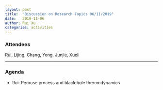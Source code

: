 ```yaml
---
layout: post
title:  "Discussion on Research Topics 06/11/2019"
date:   2019-11-06
author: Rui Xu
categories: activities
---
```



### Attendees

Rui, Lijing, Chang, Yong, Junjie, Xueli

---

### Agenda

- Rui: Penrose process and black hole thermodynamics

